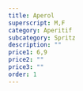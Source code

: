 ```yaml
---
title: Aperol
superscript: M,F
category: Aperitif
subcategory: Spritz
description: ""
price1: 6,9
price2: ""
price3: ""
order: 1
---
```

